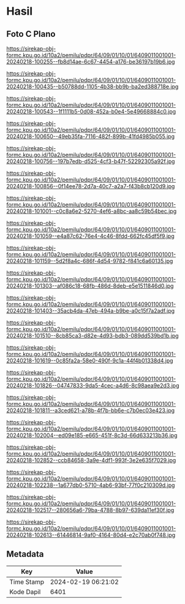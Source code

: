 # Hasil

## Foto C Plano

https://sirekap-obj-formc.kpu.go.id/10a2/pemilu/pdpr/64/09/01/10/01/6409011001001-20240218-100255--fb8d14ae-6c67-4454-a176-be36197b19b6.jpg

https://sirekap-obj-formc.kpu.go.id/10a2/pemilu/pdpr/64/09/01/10/01/6409011001001-20240218-100435--b50788dd-1105-4b38-bb9b-ba2ed388718e.jpg

https://sirekap-obj-formc.kpu.go.id/10a2/pemilu/pdpr/64/09/01/10/01/6409011001001-20240218-100543--1f1111b5-0d08-452a-b0e4-5e49668884c0.jpg

https://sirekap-obj-formc.kpu.go.id/10a2/pemilu/pdpr/64/09/01/10/01/6409011001001-20240218-100650--49eb35fa-7116-482f-899b-41fd4985b055.jpg

https://sirekap-obj-formc.kpu.go.id/10a2/pemilu/pdpr/64/09/01/10/01/6409011001001-20240218-100756--197b7edb-d525-4cf3-b47f-52292305a92f.jpg

https://sirekap-obj-formc.kpu.go.id/10a2/pemilu/pdpr/64/09/01/10/01/6409011001001-20240218-100856--0f14ee78-2d7a-40c7-a2a7-f43b8cb120d9.jpg

https://sirekap-obj-formc.kpu.go.id/10a2/pemilu/pdpr/64/09/01/10/01/6409011001001-20240218-101001--c0c8a6e2-5270-4ef6-a8bc-aa8c59b54bec.jpg

https://sirekap-obj-formc.kpu.go.id/10a2/pemilu/pdpr/64/09/01/10/01/6409011001001-20240218-101059--e4a87c62-76e4-4c46-8fdd-662fc45df5f9.jpg

https://sirekap-obj-formc.kpu.go.id/10a2/pemilu/pdpr/64/09/01/10/01/6409011001001-20240218-101159--5d2f8a4c-686f-4d54-9782-f841c6a60135.jpg

https://sirekap-obj-formc.kpu.go.id/10a2/pemilu/pdpr/64/09/01/10/01/6409011001001-20240218-101303--af086c18-68fb-486d-8deb-e5e1511846d0.jpg

https://sirekap-obj-formc.kpu.go.id/10a2/pemilu/pdpr/64/09/01/10/01/6409011001001-20240218-101403--35acb4da-47eb-494a-b9be-a0c15f7a2adf.jpg

https://sirekap-obj-formc.kpu.go.id/10a2/pemilu/pdpr/64/09/01/10/01/6409011001001-20240218-101510--8cb85ca3-d82e-4d93-bdb3-089dd539bd1b.jpg

https://sirekap-obj-formc.kpu.go.id/10a2/pemilu/pdpr/64/09/01/10/01/6409011001001-20240218-101619--0c85fa2a-58e0-490f-9c1a-44f4b01338d4.jpg

https://sirekap-obj-formc.kpu.go.id/10a2/pemilu/pdpr/64/09/01/10/01/6409011001001-20240218-101826--04747833-9da5-4cec-a4d6-8c98aea9e2d3.jpg

https://sirekap-obj-formc.kpu.go.id/10a2/pemilu/pdpr/64/09/01/10/01/6409011001001-20240218-101811--a3ced621-a78b-4f7b-bb6e-c7b0ec03e423.jpg

https://sirekap-obj-formc.kpu.go.id/10a2/pemilu/pdpr/64/09/01/10/01/6409011001001-20240218-102004--ed09e185-e665-451f-8c3d-66d633213b36.jpg

https://sirekap-obj-formc.kpu.go.id/10a2/pemilu/pdpr/64/09/01/10/01/6409011001001-20240218-102852--ccb84658-3a9e-4df1-993f-3e2e635f7029.jpg

https://sirekap-obj-formc.kpu.go.id/10a2/pemilu/pdpr/64/09/01/10/01/6409011001001-20240218-102238--1a677db0-5710-4ab6-93bf-77f0c210309d.jpg

https://sirekap-obj-formc.kpu.go.id/10a2/pemilu/pdpr/64/09/01/10/01/6409011001001-20240218-102517--280656a6-79ba-4788-8b97-639da11ef30f.jpg

https://sirekap-obj-formc.kpu.go.id/10a2/pemilu/pdpr/64/09/01/10/01/6409011001001-20240218-102613--61446814-9af0-4164-80d4-e2c70ab0f748.jpg


## Metadata

| Key        | Value               |
| ---------- | ------------------- |
| Time Stamp | 2024-02-19 06:21:02 |
| Kode Dapil | 6401                |



